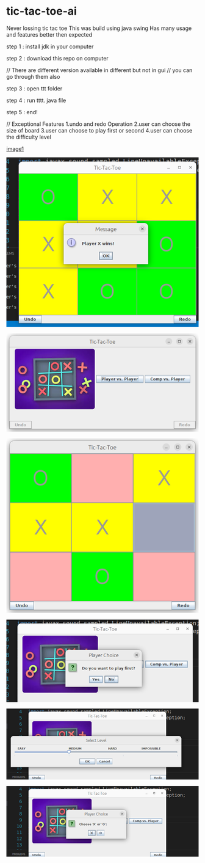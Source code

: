 # tic-tac-toe-ai
Never lossing tic tac toe
This was build using java swing
Has many usage and features better then expected 


step 1 : install jdk in your computer 


step 2 : download this repo  on computer 


// There are different version available in different but not in gui 
// you can go through them also 

step 3 : open ttt folder 

step 4 : run tttt. java file 


step 5 : end!

// Exceptional  Features 
1.undo and redo Operation
2.user can choose the size of board
3.user can choose to play first or second
4.user can choose the difficulty level


[image1](https://github.com/adarshpandey515/tic-tac-toe-ai/assets/124281012/cd7c7df8-8f1a-4c3d-a219-ed9e1f5f025f)

![Alt text](<Screenshot from 2023-10-20 10-32-27.png>)

![Alt text](<Screenshot from 2023-10-20 10-31-43.png>)

![Alt text](<Screenshot from 2023-10-20 10-31-59.png>)

![Alt text](<Screenshot from 2023-10-20 10-32-41.png>)

![Alt text](<Screenshot from 2023-10-20 10-32-49.png>)

![Alt text](<Screenshot from 2023-10-20 10-33-13.png>)

